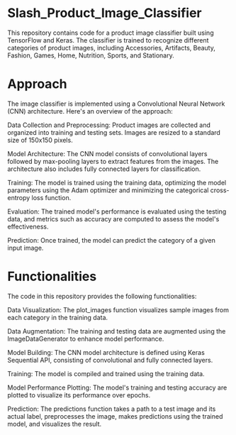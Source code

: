 # Slash_Product_Image_Classifier

This repository contains code for a product image classifier built using TensorFlow and Keras. The classifier is trained to recognize different categories of product images, including Accessories, Artifacts, Beauty, Fashion, Games, Home, Nutrition, Sports, and Stationary.

# Approach
The image classifier is implemented using a Convolutional Neural Network (CNN) architecture. Here's an overview of the approach:

Data Collection and Preprocessing: Product images are collected and organized into training and testing sets. Images are resized to a standard size of 150x150 pixels.

Model Architecture: The CNN model consists of convolutional layers followed by max-pooling layers to extract features from the images. The architecture also includes fully connected layers for classification.

Training: The model is trained using the training data, optimizing the model parameters using the Adam optimizer and minimizing the categorical cross-entropy loss function.

Evaluation: The trained model's performance is evaluated using the testing data, and metrics such as accuracy are computed to assess the model's effectiveness.

Prediction: Once trained, the model can predict the category of a given input image.

# Functionalities
The code in this repository provides the following functionalities:

Data Visualization: The plot_images function visualizes sample images from each category in the training data.

Data Augmentation: The training and testing data are augmented using the ImageDataGenerator to enhance model performance.

Model Building: The CNN model architecture is defined using Keras Sequential API, consisting of convolutional and fully connected layers.

Training: The model is compiled and trained using the training data.

Model Performance Plotting: The model's training and testing accuracy are plotted to visualize its performance over epochs.

Prediction: The predictions function takes a path to a test image and its actual label, preprocesses the image, makes predictions using the trained model, and visualizes the result.

